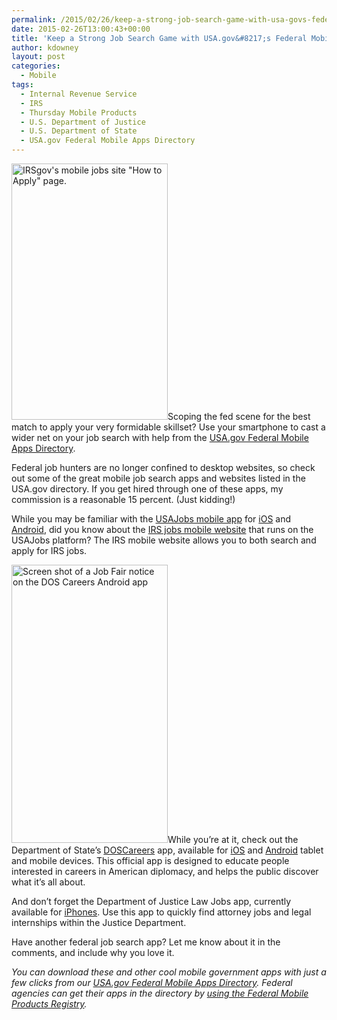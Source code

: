 ```yaml
---
permalink: /2015/02/26/keep-a-strong-job-search-game-with-usa-govs-federal-mobile-apps-directory/
date: 2015-02-26T13:00:43+00:00
title: 'Keep a Strong Job Search Game with USA.gov&#8217;s Federal Mobile Apps Directory'
author: kdowney
layout: post
categories:
  - Mobile
tags:
  - Internal Revenue Service
  - IRS
  - Thursday Mobile Products
  - U.S. Department of Justice
  - U.S. Department of State
  - USA.gov Federal Mobile Apps Directory
---
```


<img class="alignright size-full wp-image-249312" src="https://s3.amazonaws.com/sitesusa/wp-content/uploads/sites/212/2015/02/250-x-410-IRSgov-mobile-jobs-site-How-to-Apply.jpg" alt="IRSgov's mobile jobs site &quot;How to Apply&quot; page." width="250" height="410" />Scoping the fed scene for the best match to apply your very formidable skillset? Use your smartphone to cast a wider net on your job search with help from the [USA.gov Federal Mobile Apps Directory](http://www.usa.gov/mobileapps.shtml).

Federal job hunters are no longer confined to desktop websites, so check out some of the great mobile job search apps and websites listed in the USA.gov directory. If you get hired through one of these apps, my commission is a reasonable 15 percent. (Just kidding!)

While you may be familiar with the [USAJobs mobile app](https://help.usajobs.gov/index.php/Mobile_Apps) for [iOS](https://itunes.apple.com/us/app/iusajobs/id386297670?mt=8_) and [Android](https://play.google.com/store/apps/details?id=gov.iusajobs.dev.android&feature=search_result#?t=W10), did you know about the [IRS jobs mobile website](http://m.jobs.irs.gov/) that runs on the USAJobs platform? The IRS mobile website allows you to both search and apply for IRS jobs.

<img class="alignright size-full wp-image-249292" src="https://s3.amazonaws.com/sitesusa/wp-content/uploads/sites/212/2015/02/250-x-445-DOScareers-Android-app-Job-Fair.jpg" alt="Screen shot of a Job Fair notice on the DOS Careers Android app" width="250" height="445" />While you’re at it, check out the Department of State’s [DOSCareers](http://careers.state.gov/apps) app, available for [iOS](https://itunes.apple.com/us/app/doscareers/id580287301?mt=8) and [Android](https://play.google.com/store/apps/details?id=com.metrostarsystems.fsc.android) tablet and mobile devices. This official app is designed to educate people interested in careers in American diplomacy, and helps the public discover what it’s all about.

And don’t forget the Department of Justice Law Jobs app, currently available for [iPhones](https://itunes.apple.com/us/app/doj-law-jobs/id905071111?mt=8). Use this app to quickly find attorney jobs and legal internships within the Justice Department.

Have another federal job search app? Let me know about it in the comments, and include why you love it.

_You can download these and other cool mobile government apps with just a few clicks from our [USA.gov Federal Mobile Apps Directory](http://www.usa.gov/mobileapps.shtml). Federal agencies can get their apps in the directory by [using the Federal Mobile Products Registry](https://www.digitalgov.gov/services/the-federal-mobile-apps-registry/)._